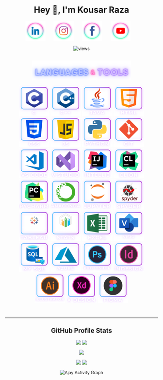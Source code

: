 
<h1 align="center">Hey 👋, I'm Kousar Raza</h1>


<!-- Social Handles-->

  <p align="center">
  <a href="https://www.linkedin.com/in/kousarraza110/"><img width="66px" alt="In" title="LinkedIn" src="https://github.com/DataOpsEnthusiast/DataOpsEnthusiast/blob/main/Assets/Social_Icons/in.png"/></a>
  &#8287;&#8287;&#8287;&#8287;&#8287;
  <a href="https://www.instagram.com/razakousar110/"><img width="66px" alt="Ig" title="Instagram" src="https://github.com/DataOpsEnthusiast/DataOpsEnthusiast/blob/main/Assets/Social_Icons/ig.png"/></a>
  &#8287;&#8287;&#8287;&#8287;&#8287;
  <a href="https://web.facebook.com/RaXa.Kousar110"><img width="66px" alt="Fb" title="FaceBook" src="https://github.com/DataOpsEnthusiast/DataOpsEnthusiast/blob/main/Assets/Social_Icons/fb.png"/></a>
  &#8287;&#8287;&#8287;&#8287;&#8287;
  <a href="https://www.youtube.com/channel/UCPz6tDmaaSONeO-jAmIlaNw" ><img width="66px" alt="Yt" title="Youtube" src="https://github.com/DataOpsEnthusiast/DataOpsEnthusiast/blob/main/Assets/Social_Icons/Youtube.png"/></a>
  &#8287;&#8287;&#8287;&#8287;&#8287;
  </p>
  
<!-- Handles End-->


<!-- Profile View Counter-->

<div align="center"><img src="https://komarev.com/ghpvc/?username=kousarraza&style=circle&color=blue" alt="views"/></div>
<!-- Counter End -->


<!---languages & Tools text --->

<div>&nbsp;</div>
<p align="center"><img height="65" alt="Languages and tools text" src="https://github.com/DataOpsEnthusiast/DataOpsEnthusiast/blob/main/Assets/Images/Languages.svg"/></p>

<div align="center">

<!--- language icons --->

<img height="100" src="https://github.com/DataOpsEnthusiast/DataOpsEnthusiast/blob/main/Assets/Icons/C.png" />
<img height="100" src="https://github.com/DataOpsEnthusiast/DataOpsEnthusiast/blob/main/Assets/Icons/CPP.png" />
<img height="100" src="https://github.com/DataOpsEnthusiast/DataOpsEnthusiast/blob/main/Assets/Icons/JAVA.png" />
<img height="100" src="https://github.com/DataOpsEnthusiast/DataOpsEnthusiast/blob/main/Assets/Icons/HTML.png" />
<img height="100" src="https://github.com/DataOpsEnthusiast/DataOpsEnthusiast/blob/main/Assets/Icons/CSS.png" />
<img height="100" src="https://github.com/DataOpsEnthusiast/DataOpsEnthusiast/blob/main/Assets/Icons/JS.png" />
<img height="100" src="https://github.com/DataOpsEnthusiast/DataOpsEnthusiast/blob/main/Assets/Icons/PYTHON.png" />
<img height="100" src="https://github.com/DataOpsEnthusiast/DataOpsEnthusiast/blob/main/Assets/Icons/git.png" />
<img height="100" src="https://github.com/DataOpsEnthusiast/DataOpsEnthusiast/blob/main/Assets/Icons/vscode.png" />
<img height="100" src="https://github.com/DataOpsEnthusiast/DataOpsEnthusiast/blob/main/Assets/Icons/vstudio.png" />
<img height="100" src="https://github.com/DataOpsEnthusiast/DataOpsEnthusiast/blob/main/Assets/Icons/intellij.png" />
<img height="100" src="https://github.com/DataOpsEnthusiast/DataOpsEnthusiast/blob/main/Assets/Icons/clion.png" />
<img height="100" src="https://github.com/DataOpsEnthusiast/DataOpsEnthusiast/blob/main/Assets/Icons/pycharm.png" />
<img height="100" src="https://github.com/DataOpsEnthusiast/DataOpsEnthusiast/blob/main/Assets/Icons/anaconda.png" />
<img height="100" src="https://github.com/DataOpsEnthusiast/DataOpsEnthusiast/blob/main/Assets/Icons/JUPYTER.png" />
<img height="100" src="https://github.com/DataOpsEnthusiast/DataOpsEnthusiast/blob/main/Assets/Icons/SPYDER.png" />
<img height="100" src="https://github.com/DataOpsEnthusiast/DataOpsEnthusiast/blob/main/Assets/Icons/TABLEAU.png" />
<img height="100" src="https://github.com/DataOpsEnthusiast/DataOpsEnthusiast/blob/main/Assets/Icons/STATS.png" />
<img height="100" src="https://github.com/DataOpsEnthusiast/DataOpsEnthusiast/blob/main/Assets/Icons/EXCEL.png" />
<img height="100" src="https://github.com/DataOpsEnthusiast/DataOpsEnthusiast/blob/main/Assets/Icons/visio.png" />
<img height="100" src="https://github.com/DataOpsEnthusiast/DataOpsEnthusiast/blob/main/Assets/Icons/SQL.png" />
<img height="100" src="https://github.com/DataOpsEnthusiast/DataOpsEnthusiast/blob/main/Assets/Icons/AZURE.png" />
<img height="100" src="https://github.com/DataOpsEnthusiast/DataOpsEnthusiast/blob/main/Assets/Icons/ps.png" />
<img height="100" src="https://github.com/DataOpsEnthusiast/DataOpsEnthusiast/blob/main/Assets/Icons/id.png" />
<img height="100" src="https://github.com/DataOpsEnthusiast/DataOpsEnthusiast/blob/main/Assets/Icons/ai.png" />
<img height="100" src="https://github.com/DataOpsEnthusiast/DataOpsEnthusiast/blob/main/Assets/Icons/xd.png" />
<img height="100" src="https://github.com/DataOpsEnthusiast/DataOpsEnthusiast/blob/main/Assets/Icons/fg.png" />

  
&nbsp;
  </div>


  <hr>
<h2 align="center">GitHub Profile Stats</h2></p>
<p align="center">
  <img width="400px" src="https://github-readme-stats.vercel.app/api?username=kousarraza&count_private=true&show_icons=true&theme=material-palenight&hide_border=true&bg_color=1F222E" />
  <img width="400px" src="https://github-readme-streak-stats.herokuapp.com?userkousarraza&theme=material-palenight&hide_border=true&fire=C77800&ring=7C2AE8&background=1F222E" />
  
</p>

<div align="center">

![](http://github-profile-summary-cards.vercel.app/api/cards/profile-details?username=kousarraza&theme=radical)

</div>

<div align="center">

![](http://github-profile-summary-cards.vercel.app/api/cards/repos-per-language?username=kousarraza&theme=radical) ![](http://github-profile-summary-cards.vercel.app/api/cards/most-commit-language?username=kousarraza=radical)

<a><img alt="Ajay Activity Graph" src="https://github-readme-activity-graph.cyclic.app/graph?username=kousarraza&theme=react-dark&hide_border=true" /></a>

</div>




